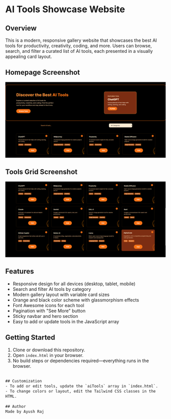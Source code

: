 

# AI Tools Showcase Website

## Overview
This is a modern, responsive gallery website that showcases the best AI tools for productivity, creativity, coding, and more. Users can browse, search, and filter a curated list of AI tools, each presented in a visually appealing card layout.

## Homepage Screenshot

![Homepage](images/homepage.png)

## Tools Grid Screenshot

![Tools Grid](images/tools-page.png)

## Features
- Responsive design for all devices (desktop, tablet, mobile)
- Search and filter AI tools by category
- Modern gallery layout with variable card sizes
- Orange and black color scheme with glassmorphism effects
- Font Awesome icons for each tool
- Pagination with "See More" button
- Sticky navbar and hero section
- Easy to add or update tools in the JavaScript array

## Getting Started
1. Clone or download this repository.
2. Open `index.html` in your browser.
3. No build steps or dependencies required—everything runs in the browser.

```

## Customization
- To add or edit tools, update the `aiTools` array in `index.html`.
- To change colors or layout, edit the Tailwind CSS classes in the HTML.

## Author
Made by Ayush Raj

